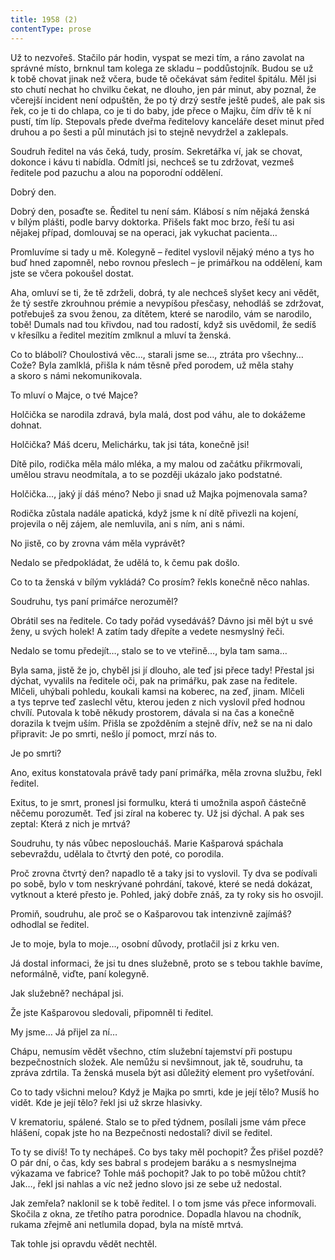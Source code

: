 ```yaml
---
title: 1958 (2)
contentType: prose
---
```


  

Už to nezvořeš. Stačilo pár hodin, vyspat se mezi tím, a ráno zavolat na správné místo, brnknul tam kolega ze skladu – poddůstojník. Budou se už k tobě chovat jinak než včera, bude tě očekávat sám ředitel špitálu. Měl jsi sto chutí nechat ho chvilku čekat, ne dlouho, jen pár minut, aby poznal, že včerejší incident není odpuštěn, že po tý drzý sestře ještě pudeš, ale pak sis řek, co je ti do chlapa, co je ti do baby, jde přece o Majku, čím dřív tě k ní pustí, tím líp. Stepovals přede dveřma ředitelovy kanceláře deset minut před druhou a po šesti a půl minutách jsi to stejně nevydržel a zaklepals.

Soudruh ředitel na vás čeká, tudy, prosím. Sekretářka ví, jak se chovat, dokonce i kávu ti nabídla. Odmítl jsi, nechceš se tu zdržovat, vezmeš ředitele pod pazuchu a alou na poporodní oddělení.

Dobrý den.

Dobrý den, posaďte se. Ředitel tu není sám. Klábosí s ním nějaká ženská v bílým plášti, podle barvy doktorka. Přišels fakt moc brzo, řeší tu asi nějakej případ, domlouvaj se na operaci, jak vykuchat pacienta…

Promluvíme si tady u mě. Kolegyně – ředitel vyslovil nějaký méno a tys ho buď hned zapomněl, nebo rovnou přeslech – je primářkou na oddělení, kam jste se včera pokoušel dostat.

Aha, omluví se ti, že tě zdrželi, dobrá, ty ale nechceš slyšet kecy ani vědět, že tý sestře zkrouhnou prémie a nevypíšou přesčasy, nehodláš se zdržovat, potřebuješ za svou ženou, za dítětem, které se narodilo, vám se narodilo, tobě! Dumals nad tou křivdou, nad tou radostí, když sis uvědomil, že sedíš v křesílku a ředitel mezitím zmlknul a mluví ta ženská.

Co to blábolí? Choulostivá věc…, starali jsme se…, ztráta pro všechny… Cože? Byla zamlklá, přišla k nám těsně před porodem, už měla stahy a skoro s námi nekomunikovala.

To mluví o Majce, o tvé Majce?

Holčička se narodila zdravá, byla malá, dost pod váhu, ale to dokážeme dohnat.

Holčička? Máš dceru, Melichárku, tak jsi táta, konečně jsi!

Dítě pilo, rodička měla málo mléka, a my malou od začátku přikrmovali, umělou stravu neodmítala, a to se později ukázalo jako podstatné.

Holčička…, jaký jí dáš méno? Nebo ji snad už Majka pojmenovala sama?

Rodička zůstala nadále apatická, když jsme k ní dítě přivezli na kojení, projevila o něj zájem, ale nemluvila, ani s ním, ani s námi.

No jistě, co by zrovna vám měla vyprávět?

Nedalo se předpokládat, že udělá to, k čemu pak došlo.

Co to ta ženská v bílým vykládá? Co prosím? řekls konečně něco nahlas.

Soudruhu, tys paní primářce nerozuměl?

Obrátil ses na ředitele. Co tady pořád vysedáváš? Dávno jsi měl být u své ženy, u svých holek! A zatím tady dřepíte a vedete nesmyslný řeči.

Nedalo se tomu předejít…, stalo se to ve vteřině…, byla tam sama…

Byla sama, jistě že jo, chyběl jsi jí dlouho, ale teď jsi přece tady! Přestal jsi dýchat, vyvalils na ředitele oči, pak na primářku, pak zase na ředitele. Mlčeli, uhýbali pohledu, koukali kamsi na koberec, na zeď, jinam. Mlčeli a tys teprve teď zaslechl větu, kterou jeden z nich vyslovil před hodnou chvílí. Putovala k tobě někudy prostorem, dávala si na čas a konečně dorazila k tvejm uším. Přišla se zpožděním a stejně dřív, než se na ni dalo připravit: Je po smrti, nešlo jí pomoct, mrzí nás to.

Je po smrti?

Ano, exitus konstatovala právě tady paní primářka, měla zrovna službu, řekl ředitel.

Exitus, to je smrt, pronesl jsi formulku, která ti umožnila aspoň částečně něčemu porozumět. Teď jsi zíral na koberec ty. Už jsi dýchal. A pak ses zeptal: Která z nich je mrtvá?

Soudruhu, ty nás vůbec neposloucháš. Marie Kašparová spáchala sebevraždu, udělala to čtvrtý den poté, co porodila.

Proč zrovna čtvrtý den? napadlo tě a taky jsi to vyslovil. Ty dva se podívali po sobě, bylo v tom neskrývané pohrdání, takové, které se nedá dokázat, vytknout a které přesto je. Pohled, jaký dobře znáš, za ty roky sis ho osvojil.

Promiň, soudruhu, ale proč se o Kašparovou tak intenzivně zajímáš? odhodlal se ředitel.

Je to moje, byla to moje…, osobní důvody, protlačil jsi z krku ven.

Já dostal informaci, že jsi tu dnes služebně, proto se s tebou takhle bavíme, neformálně, viďte, paní kolegyně.

Jak služebně? nechápal jsi.

Že jste Kašparovou sledovali, připomněl ti ředitel.

My jsme… Já přijel za ní…

Chápu, nemusím vědět všechno, ctím služební tajemství při postupu bezpečnostních složek. Ale nemůžu si nevšimnout, jak tě, soudruhu, ta zpráva zdrtila. Ta ženská musela být asi důležitý element pro vyšetřování.

Co to tady všichni melou? Když je Majka po smrti, kde je její tělo? Musíš ho vidět. Kde je její tělo? řekl jsi už skrze hlasivky.

V krematoriu, spálené. Stalo se to před týdnem, posílali jsme vám přece hlášení, copak jste ho na Bezpečnosti nedostali? divil se ředitel.

To ty se divíš! To ty nechápeš. Co bys taky měl pochopit? Žes přišel pozdě? O pár dní, o čas, kdy ses babral s prodejem baráku a s nesmyslnejma výkazama ve fabrice? Tohle máš pochopit? Jak to po tobě můžou chtít? Jak…, řekl jsi nahlas a víc než jedno slovo jsi ze sebe už nedostal.

Jak zemřela? naklonil se k tobě ředitel. I o tom jsme vás přece informovali. Skočila z okna, ze třetího patra porodnice. Dopadla hlavou na chodník, rukama zřejmě ani netlumila dopad, byla na místě mrtvá.

Tak tohle jsi opravdu vědět nechtěl.
